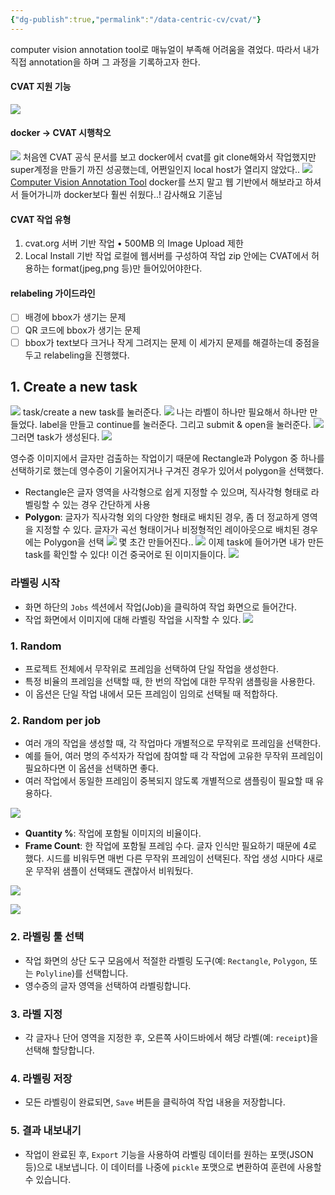 ```yaml
---
{"dg-publish":true,"permalink":"/data-centric-cv/cvat/"}
---
```


computer vision annotation tool로 매뉴얼이 부족해 어려움을 겪었다.
따라서 내가 직접 annotation을 하며 그 과정을 기록하고자 한다.
#### CVAT 지원 기능
![](https://i.imgur.com/C25bmpx.png)
#### docker -> CVAT 시행착오
![](https://i.imgur.com/qSnfl2K.png)
처음엔 CVAT 공식 문서를 보고 docker에서 cvat를 git clone해와서 작업했지만
super계정을 만들기 까진 성공했는데, 어쩐일인지 local host가 열리지 않았다..
![](https://i.imgur.com/SWZo21X.png)
[Computer Vision Annotation Tool](https://app.cvat.ai/)
docker를 쓰지 말고 웹 기반에서 해보라고 하셔서 들어가니까 docker보다 훨씬 쉬웠다..! 감사해요 기훈님
#### CVAT 작업  유형
1. cvat.org 서버 기반 작업
	• 500MB 의 Image Upload 제한
2. Local Install 기반 작업
   로컬에 웹서버를 구성하여 작업
zip 안에는 CVAT에서 허용하는 format(jpeg,png 등)만 들어있어야한다.

#### relabeling 가이드라인
- [ ] 배경에 bbox가 생기는 문제
- [ ] QR 코드에 bbox가 생기는 문제
- [ ] bbox가 text보다 크거나 작게 그려지는 문제
이 세가지 문제를 해결하는데 중점을 두고 relabeling을 진행했다.
## 1. Create a new task
![](https://i.imgur.com/DQPEO7T.png)
task/create a new task를 눌러준다.
![](https://i.imgur.com/4ydieTL.png)
나는 라벨이 하나만 필요해서 하나만 만들었다.
label을 만들고 continue를 눌러준다.
그리고 submit & open을 눌러준다.
![](https://i.imgur.com/6dHZnpL.png)
그러면 task가 생성된다.
![](https://i.imgur.com/bkUsLId.png)

영수증 이미지에서 글자만 검출하는 작업이기 때문에 Rectangle과 Polygon 중 하나를 선택하기로 했는데 영수증이 기울어지거나 구겨진 경우가 있어서 polygon을 선택했다.

- Rectangle은 글자 영역을 사각형으로 쉽게 지정할 수 있으며, 직사각형 형태로 라벨링할 수 있는 경우 간단하게 사용
- **Polygon**: 글자가 직사각형 외의 다양한 형태로 배치된 경우, 좀 더 정교하게 영역을 지정할 수 있다. 글자가 곡선 형태이거나 비정형적인 레이아웃으로 배치된 경우에는 Polygon을 선택
![](https://i.imgur.com/mB0iOsU.png)
몇 초간 만들어진다..
![](https://i.imgur.com/AipQ6Cf.png)
이제 task에 들어가면 내가 만든 task를 확인할 수 있다!
이건 중국어로 된 이미지들이다.
![](https://i.imgur.com/SL6N4Od.png)
### **라벨링 시작**

- 화면 하단의 `Jobs` 섹션에서 작업(Job)을 클릭하여 작업 화면으로 들어간다.
- 작업 화면에서 이미지에 대해 라벨링 작업을 시작할 수 있다.
![](https://i.imgur.com/1mbbbOn.png)
### 1. **Random**
- 프로젝트 전체에서 무작위로 프레임을 선택하여 단일 작업을 생성한다.
- 특정 비율의 프레임을 선택할 때, 한 번의 작업에 대한 무작위 샘플링을 사용한다.
- 이 옵션은 단일 작업 내에서 모든 프레임이 임의로 선택될 때 적합하다.

### 2. **Random per job**
- 여러 개의 작업을 생성할 때, 각 작업마다 개별적으로 무작위로 프레임을 선택한다.
- 예를 들어, 여러 명의 주석자가 작업에 참여할 때 각 작업에 고유한 무작위 프레임이 필요하다면 이 옵션을 선택하면 좋다.
- 여러 작업에서 동일한 프레임이 중복되지 않도록 개별적으로 샘플링이 필요할 때 유용하다.

![](https://i.imgur.com/sw4mLNz.png)
- **Quantity %**: 작업에 포함될 이미지의 비율이다.
- **Frame Count**: 한 작업에 포함될 프레임 수다. 글자 인식만 필요하기 때문에 4로 했다.
시드를 비워두면 매번 다른 무작위 프레임이 선택된다.  작업 생성 시마다 새로운 무작위 샘플이 선택돼도 괜찮아서 비워뒀다.

![](https://i.imgur.com/MIZI0X3.png)


![](https://i.imgur.com/dSMFxPg.png)

### 2. **라벨링 툴 선택**

- 작업 화면의 상단 도구 모음에서 적절한 라벨링 도구(예: `Rectangle`, `Polygon`, 또는 `Polyline`)를 선택합니다.
- 영수증의 글자 영역을 선택하여 라벨링합니다.

### 3. **라벨 지정**

- 각 글자나 단어 영역을 지정한 후, 오른쪽 사이드바에서 해당 라벨(예: `receipt`)을 선택해 할당합니다.

### 4. **라벨링 저장**

- 모든 라벨링이 완료되면, `Save` 버튼을 클릭하여 작업 내용을 저장합니다.

### 5. **결과 내보내기**

- 작업이 완료된 후, `Export` 기능을 사용하여 라벨링 데이터를 원하는 포맷(JSON 등)으로 내보냅니다. 이 데이터를 나중에 `pickle` 포맷으로 변환하여 훈련에 사용할 수 있습니다.
